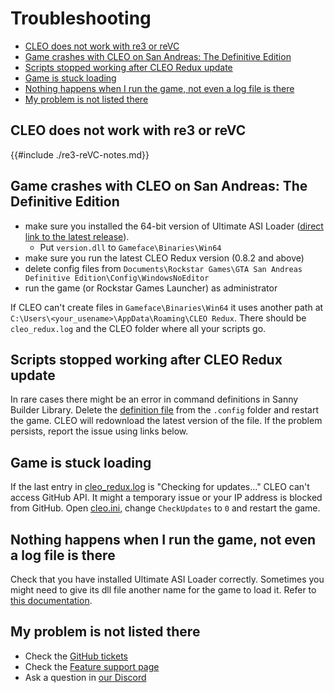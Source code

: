 # Troubleshooting

- [CLEO does not work with re3 or reVC](#cleo-does-not-work-with-re3-or-revc)
- [Game crashes with CLEO on San Andreas: The Definitive Edition](#game-crashes-with-cleo-on-san-andreas-the-definitive-edition)
- [Scripts stopped working after CLEO Redux update](#scripts-stopped-working-after-cleo-redux-update)
- [Game is stuck loading](#game-is-stuck-loading)
- [Nothing happens when I run the game, not even a log file is there](#nothing-happens-when-i-run-the-game-not-even-a-log-file-is-there)
- [My problem is not listed there](#my-problem-is-not-listed-there)

## CLEO does not work with re3 or reVC

{{#include ./re3-reVC-notes.md}}

## Game crashes with CLEO on San Andreas: The Definitive Edition

- make sure you installed the 64-bit version of Ultimate ASI Loader ([direct link to the latest release](https://github.com/ThirteenAG/Ultimate-ASI-Loader/releases/download/x64-latest/version.zip)).
  - Put `version.dll` to `Gameface\Binaries\Win64`
- make sure you run the latest CLEO Redux version (0.8.2 and above)
- delete config files from `Documents\Rockstar Games\GTA San Andreas Definitive Edition\Config\WindowsNoEditor`
- run the game (or Rockstar Games Launcher) as administrator

If CLEO can't create files in `Gameface\Binaries\Win64` it uses another path at `C:\Users\<your_usename>\AppData\Roaming\CLEO Redux`. There should be `cleo_redux.log` and the CLEO folder where all your scripts go.

## Scripts stopped working after CLEO Redux update

In rare cases there might be an error in command definitions in Sanny Builder Library. Delete the [definition file](./definitions.md) from the `.config` folder and restart the game. CLEO will redownload the latest version of the file. If the problem persists, report the issue using links below.

## Game is stuck loading

If the last entry in [cleo_redux.log](./log.md) is "Checking for updates..." CLEO can't access GitHub API. It might a temporary issue or your IP address is blocked from GitHub. Open [cleo.ini](./config.md), change `CheckUpdates` to `0` and restart the game.

## Nothing happens when I run the game, not even a log file is there

Check that you have installed Ultimate ASI Loader correctly. Sometimes you might need to give its dll file another name for the game to load it. Refer to [this documentation](./installation.md#dependency-on-asi-loader).

## My problem is not listed there

- Check the [GitHub tickets](https://github.com/cleolibrary/CLEO-Redux/issues)
- Check the [Feature support page](https://github.com/cleolibrary/CLEO-Redux/wiki/Feature-Support-Matrix)
- Ask a question in [our Discord](https://discord.gg/d5dZSfgBZr)
